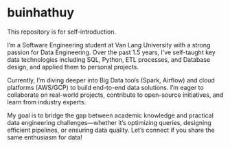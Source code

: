 # buinhathuy
This repository is for self-introduction.

I’m a Software Engineering student at Van Lang University with a strong passion for Data Engineering. Over the past 1.5 years, I’ve self-taught key data technologies including SQL, Python, ETL processes, and Database design, and applied them to personal projects.

Currently, I’m diving deeper into Big Data tools (Spark, Airflow) and cloud platforms (AWS/GCP) to build end-to-end data solutions. I’m eager to collaborate on real-world projects, contribute to open-source initiatives, and learn from industry experts.

My goal is to bridge the gap between academic knowledge and practical data engineering challenges—whether it’s optimizing queries, designing efficient pipelines, or ensuring data quality. Let’s connect if you share the same enthusiasm for data!
